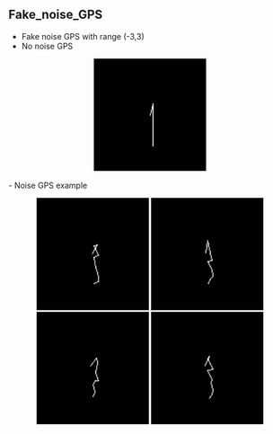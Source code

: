 ## Fake_noise_GPS
- Fake noise GPS with range (-3,3)
- No noise GPS
<p align="center">
  <img src="https://github.com/congnt2002/Fake_noise_GPS/blob/main/img/origin.PNG" width="200">
</p>
- Noise GPS example
<p align="center">
  <img src="https://github.com/congnt2002/Fake_noise_GPS/blob/main/img/1.PNG" width="200" />
  <img src="https://github.com/congnt2002/Fake_noise_GPS/blob/main/img/2.PNG" width="200" />
  <img src="https://github.com/congnt2002/Fake_noise_GPS/blob/main/img/3.PNG" width="200" />
  <img src="https://github.com/congnt2002/Fake_noise_GPS/blob/main/img/4.PNG" width="200" />
</p>
